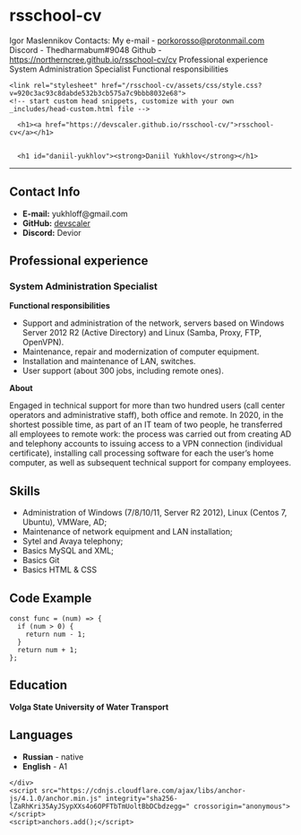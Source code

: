 # rsschool-cv
Igor Maslennikov
Contacts:
My e-mail - porkorosso@protonmail.com
Discord - Thedharmabum#9048
Github - https://northerncree.github.io/rsschool-cv/cv
Professional experience
System Administration Specialist
Functional responsibilities


<!DOCTYPE html>
<html lang="en-US">
  <head>
    <meta charset="UTF-8">
    <meta http-equiv="X-UA-Compatible" content="IE=edge">
    <meta name="viewport" content="width=device-width, initial-scale=1">

<!-- Begin Jekyll SEO tag v2.8.0 -->
<title>Igor Maslennikov | rsschool-cv</title>
<meta name="generator" content="Jekyll v3.9.2" />
<meta property="og:title" content="Daniil Yukhlov" />
<meta property="og:locale" content="en_US" />
<link rel="canonical" href="https://devscaler.github.io/rsschool-cv/cv.html" />
<meta property="og:url" content="https://devscaler.github.io/rsschool-cv/cv.html" />
<meta property="og:site_name" content="rsschool-cv" />
<meta property="og:type" content="website" />
<meta name="twitter:card" content="summary" />
<meta property="twitter:title" content="Daniil Yukhlov" />
<script type="application/ld+json">
{"@context":"https://schema.org","@type":"WebPage","headline":"Daniil Yukhlov","url":"https://devscaler.github.io/rsschool-cv/cv.html"}</script>
<!-- End Jekyll SEO tag -->

    <link rel="stylesheet" href="/rsschool-cv/assets/css/style.css?v=920c3ac93c8dabde532b3cb575a7c9bbb8032e68">
    <!-- start custom head snippets, customize with your own _includes/head-custom.html file -->

<!-- Setup Google Analytics -->



<!-- You can set your favicon here -->
<!-- link rel="shortcut icon" type="image/x-icon" href="/rsschool-cv/favicon.ico" -->

<!-- end custom head snippets -->

  </head>
  <body>
    <div class="container-lg px-3 my-5 markdown-body">
      
      <h1><a href="https://devscaler.github.io/rsschool-cv/">rsschool-cv</a></h1>
      

      <h1 id="daniil-yukhlov"><strong>Daniil Yukhlov</strong></h1>
<hr />
<h2 id="contact-info"><strong>Contact Info</strong></h2>
<ul>
  <li><strong>E-mail:</strong> yukhloff@gmail.com</li>
  <li><strong>GitHub:</strong> <a href="https://github.com/devscaler">devscaler</a></li>
  <li><strong>Discord:</strong> Devior</li>
</ul>

<h2 id="professional-experience"><strong>Professional experience</strong></h2>

<h3 id="system-administration-specialist"><strong>System Administration Specialist</strong></h3>
<p><strong>Functional responsibilities</strong></p>

<ul>
  <li>Support and administration of the network, servers based on Windows Server 2012 R2 (Active Directory) and Linux (Samba, Proxy, FTP, OpenVPN).</li>
  <li>Maintenance, repair and modernization of computer equipment.</li>
  <li>Installation and maintenance of LAN, switches.</li>
  <li>User support (about 300 jobs, including remote ones).</li>
</ul>

<p><strong>About</strong></p>

<p>Engaged in technical support for more than two hundred users (call center operators and administrative staff), both office and remote. In 2020, in the shortest possible time, as part of an IT team of two people, he transferred all employees to remote work: the process was carried out from creating AD and telephony accounts to issuing access to a VPN connection (individual certificate), installing call processing software for each the user’s home computer, as well as subsequent technical support for company employees.</p>

<h2 id="skills"><strong>Skills</strong></h2>

<ul>
  <li>Administration of Windows (7/8/10/11, Server R2 2012), Linux (Centos 7, Ubuntu), VMWare, AD;</li>
  <li>Maintenance of network equipment and LAN installation;</li>
  <li>Sytel and Avaya telephony;</li>
  <li>Basics MySQL and XML;</li>
  <li>Basics Git</li>
  <li>Basics HTML &amp; CSS</li>
</ul>

<h2 id="code-example"><strong>Code Example</strong></h2>

<div class="language-javascript highlighter-rouge"><div class="highlight"><pre class="highlight"><code><span class="kd">const</span> <span class="nx">func</span> <span class="o">=</span> <span class="p">(</span><span class="nx">num</span><span class="p">)</span> <span class="o">=&gt;</span> <span class="p">{</span>
  <span class="k">if</span> <span class="p">(</span><span class="nx">num</span> <span class="o">&gt;</span> <span class="mi">0</span><span class="p">)</span> <span class="p">{</span>
    <span class="k">return</span> <span class="nx">num</span> <span class="o">-</span> <span class="mi">1</span><span class="p">;</span>
  <span class="p">}</span>
  <span class="k">return</span> <span class="nx">num</span> <span class="o">+</span> <span class="mi">1</span><span class="p">;</span>
<span class="p">};</span>
</code></pre></div></div>
<h2 id="education"><strong>Education</strong></h2>

<p><strong>Volga State University of Water Transport</strong></p>

<h2 id="languages"><strong>Languages</strong></h2>

<ul>
  <li><strong>Russian</strong> - native</li>
  <li><strong>English</strong> - A1</li>
</ul>


      
    </div>
    <script src="https://cdnjs.cloudflare.com/ajax/libs/anchor-js/4.1.0/anchor.min.js" integrity="sha256-lZaRhKri35AyJSypXXs4o6OPFTbTmUoltBbDCbdzegg=" crossorigin="anonymous"></script>
    <script>anchors.add();</script>
  </body>
</html>
